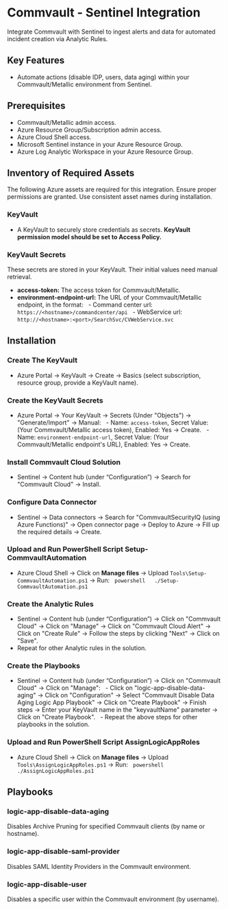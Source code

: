 # Commvault - Sentinel Integration

Integrate Commvault with Sentinel to ingest alerts and data for automated incident creation via Analytic Rules.

## Key Features

- Automate actions (disable IDP, users, data aging) within your Commvault/Metallic environment from Sentinel.

## Prerequisites

- Commvault/Metallic admin access.
- Azure Resource Group/Subscription admin access.
- Azure Cloud Shell access.
- Microsoft Sentinel instance in your Azure Resource Group.
- Azure Log Analytic Workspace in your Azure Resource Group.

## Inventory of Required Assets

The following Azure assets are required for this integration. Ensure proper permissions are granted. Use consistent asset names during installation.

### KeyVault

- A KeyVault to securely store credentials as secrets. **KeyVault permission model should be set to Access Policy.**

### KeyVault Secrets

These secrets are stored in your KeyVault. Their initial values need manual retrieval.

- **access-token:** The access token for Commvault/Metallic.
- **environment-endpoint-url:** The URL of your Commvault/Metallic endpoint, in the format:
  - Command center url: `https://<hostname>/commandcenter/api`
  - WebService url: `http://<hostname>:<port>/SearchSvc/CVWebService.svc`

## Installation

### Create The KeyVault

- Azure Portal -> KeyVault -> Create -> Basics (select subscription, resource group, provide a KeyVault name).

### Create the KeyVault Secrets

- Azure Portal -> Your KeyVault -> Secrets (Under "Objects") -> "Generate/Import" -> Manual:
  - Name: `access-token`, Secret Value: (Your Commvault/Metallic access token), Enabled: Yes -> Create.
  - Name: `environment-endpoint-url`, Secret Value: (Your Commvault/Metallic endpoint's URL), Enabled: Yes -> Create.

### Install Commvault Cloud Solution

- Sentinel -> Content hub (under “Configuration”) -> Search for "Commvault Cloud" -> Install.

### Configure Data Connector

- Sentinel -> Data connectors -> Search for "CommvaultSecurityIQ (using Azure Functions)" -> Open connector page -> Deploy to Azure -> Fill up the required details -> Create.

### Upload and Run PowerShell Script Setup-CommvaultAutomation

- Azure Cloud Shell -> Click on **Manage files** -> Upload `Tools\Setup-CommvaultAutomation.ps1` -> Run:
  ```powershell
  ./Setup-CommvaultAutomation.ps1
    ```

### Create the Analytic Rules

- Sentinel -> Content hub (under “Configuration”) -> Click on "Commvault Cloud" -> Click on "Manage" -> Click on "Commvault Cloud Alert" -> Click on "Create Rule" -> Follow the steps by clicking "Next" -> Click on "Save".
- Repeat for other Analytic rules in the solution.

### Create the Playbooks

- Sentinel -> Content hub (under “Configuration”) -> Click on "Commvault Cloud" -> Click on "Manage":
  - Click on "logic-app-disable-data-aging" -> Click on "Configuration" -> Select "Commvault Disable Data Aging Logic App Playbook" -> Click on "Create Playbook" -> Finish steps -> Enter your KeyVault name in the "keyvaultName" parameter -> Click on "Create Playbook".
  - Repeat the above steps for other playbooks in the solution.

### Upload and Run PowerShell Script AssignLogicAppRoles

- Azure Cloud Shell -> Click on **Manage files** -> Upload `Tools\AssignLogicAppRoles.ps1` -> Run:
  ```powershell
  ./AssignLogicAppRoles.ps1
    ```

## Playbooks

### logic-app-disable-data-aging

Disables Archive Pruning for specified Commvault clients (by name or hostname).

### logic-app-disable-saml-provider

Disables SAML Identity Providers in the Commvault environment.

### logic-app-disable-user

Disables a specific user within the Commvault environment (by username).
